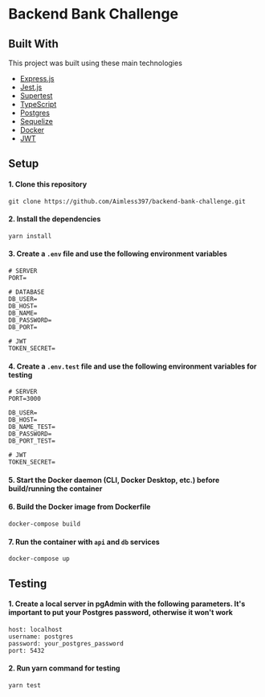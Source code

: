 # Backend Bank Challenge

## Built With

This project was built using these main technologies

* [Express.js](https://expressjs.com//)
* [Jest.js](https://jestjs.io/)
* [Supertest](https://www.npmjs.com/package/supertest)
* [TypeScript](https://www.typescriptlang.org/)
* [Postgres](https://www.postgresql.org/)
* [Sequelize](https://sequelize.org/)
* [Docker](https://www.docker.com/)
* [JWT](https://jwt.io/)


## Setup

#### 1. Clone this repository

```
git clone https://github.com/Aimless397/backend-bank-challenge.git
```

#### 2. Install the dependencies

```
yarn install
```

#### 3. Create a ```.env``` file and use the following environment variables

```
# SERVER
PORT=

# DATABASE
DB_USER=
DB_HOST=
DB_NAME=
DB_PASSWORD=
DB_PORT=

# JWT
TOKEN_SECRET=
```

#### 4. Create a ```.env.test``` file and use the following environment variables for testing

```
# SERVER
PORT=3000

DB_USER=
DB_HOST=
DB_NAME_TEST=
DB_PASSWORD=
DB_PORT_TEST=

# JWT
TOKEN_SECRET=
```

#### 5. Start the Docker daemon (CLI, Docker Desktop, etc.) before build/running the container

#### 6. Build the Docker image from Dockerfile

```
docker-compose build
```

#### 7. Run the container with ```api``` and ```db``` services

```
docker-compose up
```

## Testing

#### 1. Create a local server in pgAdmin with the following parameters. It's important to put your Postgres password, otherwise it won't work

```
host: localhost
username: postgres
password: your_postgres_password
port: 5432
```

#### 2. Run yarn command for testing

```
yarn test
```
